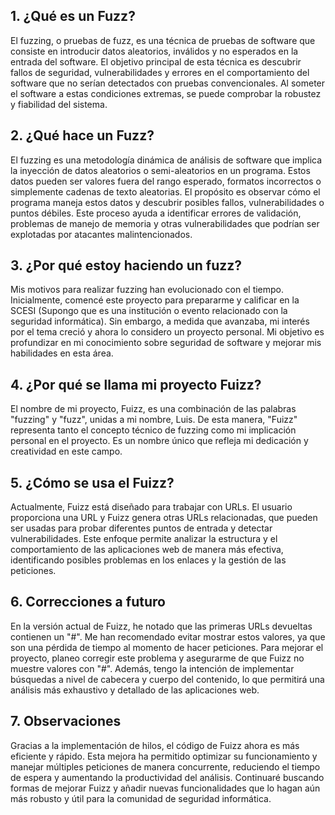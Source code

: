 ## 1. ¿Qué es un Fuzz?

El fuzzing, o pruebas de fuzz, es una técnica de pruebas de software que consiste en introducir datos aleatorios, inválidos y no esperados en la entrada del software. El objetivo principal de esta técnica es descubrir fallos de seguridad, vulnerabilidades y errores en el comportamiento del software que no serían detectados con pruebas convencionales. Al someter el software a estas condiciones extremas, se puede comprobar la robustez y fiabilidad del sistema.

## 2. ¿Qué hace un Fuzz?

El fuzzing es una metodología dinámica de análisis de software que implica la inyección de datos aleatorios o semi-aleatorios en un programa. Estos datos pueden ser valores fuera del rango esperado, formatos incorrectos o simplemente cadenas de texto aleatorias. El propósito es observar cómo el programa maneja estos datos y descubrir posibles fallos, vulnerabilidades o puntos débiles. Este proceso ayuda a identificar errores de validación, problemas de manejo de memoria y otras vulnerabilidades que podrían ser explotadas por atacantes malintencionados.

## 3. ¿Por qué estoy haciendo un fuzz?

Mis motivos para realizar fuzzing han evolucionado con el tiempo. Inicialmente, comencé este proyecto para prepararme y calificar en la SCESI (Supongo que es una institución o evento relacionado con la seguridad informática). Sin embargo, a medida que avanzaba, mi interés por el tema creció y ahora lo considero un proyecto personal. Mi objetivo es profundizar en mi conocimiento sobre seguridad de software y mejorar mis habilidades en esta área.

## 4. ¿Por qué se llama mi proyecto Fuizz?

El nombre de mi proyecto, Fuizz, es una combinación de las palabras "fuzzing" y "fuzz", unidas a mi nombre, Luis. De esta manera, "Fuizz" representa tanto el concepto técnico de fuzzing como mi implicación personal en el proyecto. Es un nombre único que refleja mi dedicación y creatividad en este campo.

## 5. ¿Cómo se usa el Fuizz?

Actualmente, Fuizz está diseñado para trabajar con URLs. El usuario proporciona una URL y Fuizz genera otras URLs relacionadas, que pueden ser usadas para probar diferentes puntos de entrada y detectar vulnerabilidades. Este enfoque permite analizar la estructura y el comportamiento de las aplicaciones web de manera más efectiva, identificando posibles problemas en los enlaces y la gestión de las peticiones.

## 6. Correcciones a futuro

En la versión actual de Fuizz, he notado que las primeras URLs devueltas contienen un "#". Me han recomendado evitar mostrar estos valores, ya que son una pérdida de tiempo al momento de hacer peticiones. Para mejorar el proyecto, planeo corregir este problema y asegurarme de que Fuizz no muestre valores con "#". Además, tengo la intención de implementar búsquedas a nivel de cabecera y cuerpo del contenido, lo que permitirá una análisis más exhaustivo y detallado de las aplicaciones web.

## 7. Observaciones

Gracias a la implementación de hilos, el código de Fuizz ahora es más eficiente y rápido. Esta mejora ha permitido optimizar su funcionamiento y manejar múltiples peticiones de manera concurrente, reduciendo el tiempo de espera y aumentando la productividad del análisis. Continuaré buscando formas de mejorar Fuizz y añadir nuevas funcionalidades que lo hagan aún más robusto y útil para la comunidad de seguridad informática.